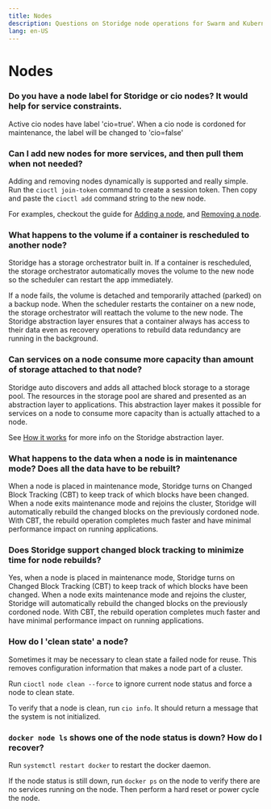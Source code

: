 ```yaml
---
title: Nodes
description: Questions on Storidge node operations for Swarm and Kubernetes
lang: en-US
---
```


# Nodes

### Do you have a node label for Storidge or cio nodes? It would help for service constraints.

Active cio nodes have label 'cio=true'. When a cio node is cordoned for maintenance, the label will be changed to 'cio=false'

### Can I add new nodes for more services, and then pull them when not needed?

Adding and removing nodes dynamically is supported and really simple. Run the `cioctl join-token` command to create a session token. Then copy and paste the `cioctl add` command string to the new node.

For examples, checkout the guide for [Adding a node](https://guide.storidge.com/getting_started/add_node.html), and [Removing a node](https://guide.storidge.com/getting_started/remove_node.html).

### What happens to the volume if a container is rescheduled to another node?

Storidge has a storage orchestrator built in. If a container is rescheduled, the storage orchestrator automatically moves the volume to the new node so the scheduler can restart the app immediately.

If a node fails, the volume is detached and temporarily attached (parked) on a backup node. When the scheduler restarts the container on a new node, the storage orchestrator will reattach the volume to the new node. The Storidge abstraction layer ensures that a container always has access to their data even as recovery operations to rebuild data redundancy are running in the background.

### Can services on a node consume more capacity than amount of storage attached to that node?

Storidge auto discovers and adds all attached block storage to a storage pool. The resources in the storage pool are shared and presented as an abstraction layer to applications. This abstraction layer makes it possible for services on a node to consume more capacity than is actually attached to a node.

See [How it works](https://docs.storidge.com/introduction/how_it_works.html) for more info on the Storidge abstraction layer.

### What happens to the data when a node is in maintenance mode? Does all the data have to be rebuilt?

When a node is placed in maintenance mode, Storidge turns on Changed Block Tracking (CBT) to keep track of which blocks have been changed. When a node exits maintenance mode and rejoins the cluster, Storidge will automatically rebuild the changed blocks on the previously cordoned node. With CBT, the rebuild operation completes much faster and have minimal performance impact on running applications.

### Does Storidge support changed block tracking to minimize time for node rebuilds?

Yes, when a node is placed in maintenance mode, Storidge turns on Changed Block Tracking (CBT) to keep track of which blocks have been changed. When a node exits maintenance mode and rejoins the cluster, Storidge will automatically rebuild the changed blocks on the previously cordoned node. With CBT, the rebuild operation completes much faster and have minimal performance impact on running applications.

### How do I 'clean state' a node?

Sometimes it may be necessary to clean state a failed node for reuse. This removes configuration information that makes a node part of a cluster.

Run `cioctl node clean --force` to ignore current node status and force a node to clean state.

To verify that a node is clean, run `cio info`. It should return a message that the system is not initialized.

### `docker node ls` shows one of the node status is down? How do I recover?

Run `systemctl restart docker` to restart the docker daemon.

If the node status is still down, run `docker ps` on the node to verify there are no services running on the node. Then perform a hard reset or power cycle the node.
